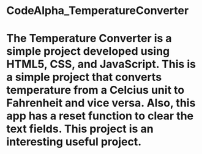# CodeAlpha_TemperatureConverter
# The Temperature Converter is a simple project developed using HTML5, CSS, and JavaScript. This is a simple project that converts temperature from a Celcius unit to Fahrenheit and vice versa. Also, this app has a reset function to clear the text fields. This project is an interesting useful project.
